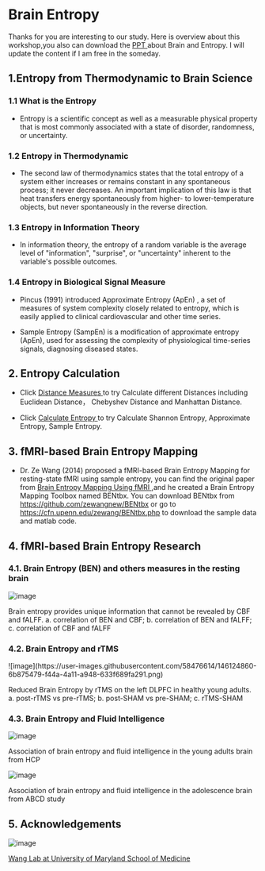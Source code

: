 <h1> Brain Entropy </h1>

Thanks for you are interesting to our study. Here is overview about this workshop,you also can download the <a href="https://github.com/donghui1119/SEW_Brain_Entropy/raw/main/SEW_Brain_Entropy_DonghuiSong.pdf"> PPT </a> about Brain and Entropy. I will update the content if I am free in the someday.


<h2> 1.Entropy from Thermodynamic to Brain Science </h2>

<h3> 1.1 What is the Entropy </h3>

- Entropy is a scientific concept as well as a measurable physical property that is most commonly associated with a state of disorder, randomness, or uncertainty.

<h3> 1.2 Entropy in Thermodynamic </h3>

- The second law of thermodynamics states that the total entropy of a system either increases or remains constant in any spontaneous process; it never decreases. An important implication of this law is that heat transfers energy spontaneously from higher- to lower-temperature objects, but never spontaneously in the reverse direction.

<h3> 1.3 Entropy in Information Theory </h3>

- In information theory, the entropy of a random variable is the average level of "information", "surprise", or "uncertainty" inherent to the variable's possible outcomes.

<h3> 1.4 Entropy in Biological Signal Measure </h3>

- Pincus (1991) introduced Approximate Entropy (ApEn) , a set of measures of system complexity closely related to entropy, which is easily applied to clinical cardiovascular and other time series. 


- Sample Entropy (SampEn) is a modification of approximate entropy (ApEn), used for assessing the complexity of physiological time-series signals, diagnosing diseased states.


<h2> 2. Entropy Calculation </h2>


- Click <a href="https://colab.research.google.com/drive/1Ftq0slcUJCf_KaKbHlJJ7spJaTEp-Etn?usp=sharing"> Distance Measures </a> to try Calculate different Distances including Euclidean Distance， Chebyshev Distance and Manhattan Distance.

- Click <a href="https://colab.research.google.com/github/donghui1119/SEW_Brain_Entropy/blob/gh-pages/SEW_Entropy%20Calculation.ipynb"> Calculate Entropy </a> to try Calculate Shannon Entropy, Approximate Entropy, Sample Entropy.


<h2> 3. fMRI-based Brain Entropy Mapping </h2>

- Dr. Ze Wang (2014) proposed a fMRI-based Brain Entropy Mapping for resting-state fMRI using sample entropy, you can find the original paper from
<a href="https://journals.plos.org/plosone/article?id=10.1371/journal.pone.0089948"> Brain Entropy Mapping Using fMRI </a>,and he created a Brain Entropy Mapping Toolbox named BENtbx. You can download BENtbx from <a href="https://github.com/zewangnew/BENtbx"> https://github.com/zewangnew/BENtbx</a> or go to  <a href="https://cfn.upenn.edu/zewang/BENtbx.php"> https://cfn.upenn.edu/zewang/BENtbx.php </a> to download the sample data and matlab code.


<h2> 4. fMRI-based Brain Entropy Research </h2>

<h3> 4.1. Brain Entropy (BEN) and others measures in the resting brain </h3>

![image](https://user-images.githubusercontent.com/58476614/146124821-ed08a022-ef42-4674-8adb-c81c9630faea.png)

<p>Brain entropy provides unique information that cannot be revealed by CBF and fALFF. a. correlation of BEN and CBF; b. correlation of BEN and fALFF; c. correlation of CBF and fALFF </p>

<h3> 4.2. Brain Entropy and rTMS </h3>
![image](https://user-images.githubusercontent.com/58476614/146124860-6b875479-f44a-4a11-a948-633f689fa291.png)

<p>Reduced Brain Entropy by rTMS on the left DLPFC in healthy young adults. a. post-rTMS vs pre-rTMS; b. post-SHAM vs pre-SHAM; c. rTMS-SHAM </p>

<h3> 4.3. Brain Entropy and Fluid Intelligence </h3>

![image](https://user-images.githubusercontent.com/58476614/146124909-ea1b786f-8018-49d7-9f9d-8ca0daea80ef.png)

<p>Association of brain entropy and fluid intelligence in the young adults brain from HCP</p>


![image](https://user-images.githubusercontent.com/58476614/146124927-36ec8da7-595d-46c4-a073-2b6491df531f.png)

<p>Association of brain entropy and fluid intelligence in the adolescence brain from ABCD study </p>

<h2> 5. Acknowledgements </h2>

![image](https://user-images.githubusercontent.com/58476614/146124144-563dad66-536e-4eb0-ac8f-3f99ff5d1194.png)

 <a href="https://www.medschool.umaryland.edu/pi/Ze-Wang-PhD/"> Wang Lab at University of Maryland School of Medicine </a>

